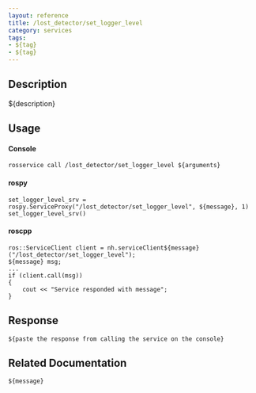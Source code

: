 ```yaml
---
layout: reference
title: /lost_detector/set_logger_level
category: services
tags: 
- ${tag} 
- ${tag}
---
```


## Description
${description}

## Usage
#### Console
```
rosservice call /lost_detector/set_logger_level ${arguments}
```

#### rospy
```
set_logger_level_srv = rospy.ServiceProxy("/lost_detector/set_logger_level", ${message}, 1)
set_logger_level_srv()
```

#### roscpp
```
ros::ServiceClient client = nh.serviceClient${message}("/lost_detector/set_logger_level");
${message} msg;
...
if (client.call(msg))
{
    cout << "Service responded with message";
}
```

## Response
```
${paste the response from calling the service on the console}
```

## Related Documentation
``${message}``  